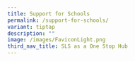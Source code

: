 ```yaml
---
title: Support for Schools
permalink: /support-for-schools/
variant: tiptap
description: ""
image: /images/FaviconLight.png
third_nav_title: SLS as a One Stop Hub
---
```

